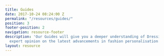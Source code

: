 ```yaml
---
title: Guides
date: 2017-10-24 08:24:00 Z
permalink: "/resources/guides/"
position: 3
footer-position: 2
navigation: resource-footer
description: 'Our Guides will give you a deeper understanding of Dressipi and
  expert opinion on the latest advancements in fashion personalisation. '
layout: resource
---
```


